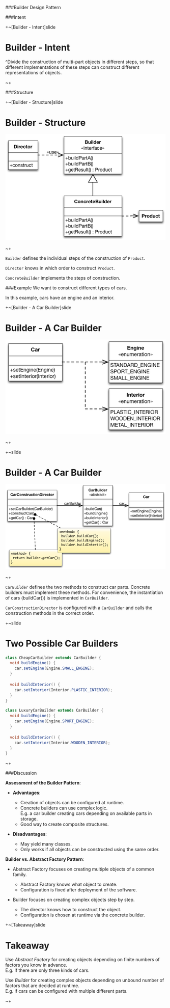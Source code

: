 ###Builder Design Pattern

###Intent


+~[Builder - Intent]slide

Builder - Intent
===

^Divide the construction of multi-part objects in different steps, so that different implementations of these steps can construct different representations of objects.



~+


###Structure

+~[Builder - Structure]slide

Builder - Structure
===

![DP Builder Structure](Images/DP-Builder-Structure.png)

~+

`Builder` defines the individual steps of the construction of `Product`.

`Director` knows in which order to construct `Product`.

`ConcreteBuilder` implements the steps of construction.



###Example
We want to construct different types of cars.

In this example, cars have an engine and an interior.

+~[Builder - A Car Builder]slide

Builder - A Car Builder
===

![DP Builder ACar](Images/DP-Builder-ACar.png)

~+


+~slide

Builder - A Car Builder
===

![DP Builder CarBuilder](Images/DP-Builder-CarBuilder.png)

~+

`CarBuilder` defines the two methods to construct car parts. Concrete builders must implement these methods. For convenience, the instantiation of cars (buildCar()) is implemented in `CarBuilder`.

`CarConstructionDirector`  is configured with a `CarBuilder` and calls the construction methods in the correct order.


+~slide

Two Possible Car Builders
===

```Java
class CheapCarBuilder extends CarBuilder {
  void buildEngine() {
    car.setEngine(Engine.SMALL_ENGINE);
  }

  void buildInterior() {
    car.setInterior(Interior.PLASTIC_INTERIOR);
  }
}
```


```Java
class LuxuryCarBuilder extends CarBuilder {
  void buildEngine() {
    car.setEngine(Engine.SPORT_ENGINE);
  }

  void buildInterior() {
    car.setInterior(Interior.WOODEN_INTERIOR);
  }
}
```


~+


###Discussion

**Assessment of the Builder Pattern**:

* **Advantages**:
	* Creation of objects can be configured at runtime.
	* Concrete builders can use complex logic.  
E.g. a car builder creating cars depending on available parts in storage.
	* Good way to create composite structures.

* **Disadvantages**:
	* May yield many classes.
	* Only works if all objects can be constructed using the same order.

**Builder vs. Abstract Factory Pattern**:

* Abstract Factory focuses on creating multiple objects of a common family.
	* Abstract Factory knows what object to create.
	* Configuration is fixed after deployment of the software.

* Builder focuses on creating complex objects step by step.
	* The director knows how to construct the object.
	* Configuration is chosen at runtime via the concrete builder.

+~[Takeaway]slide

Takeaway
===

Use _Abstract Factory_ for creating objects depending on finite numbers of factors you know in advance.  
E.g. if there are only three kinds of cars.

Use _Builder_ for creating complex objects depending on unbound number of factors that are decided at runtime.  
E.g. if cars can be configured with multiple different parts.



~+







